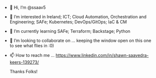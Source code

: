 - 👋 Hi, I’m @ssaav5
- 👀 I’m interested in Ireland; ICT; Cloud Automation, Orchestration and Engineering; SAFe; Kubernetes; DevOps/GitOps; IaC & CM
- 🌱 I’m currently learning SAFe; Terraform; Backstage; Python
- 💞️ I’m looking to collaborate on ... keeping the window open on this one to see what flies in :0)
- 📫 How to reach me ... https://www.linkedin.com/in/shawn-saavedra-keers-139273/

     Thanks Folks! 